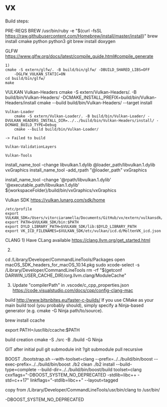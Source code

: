 # vx

Build steps:

PRE-REQS
    BREW
        /usr/bin/ruby -e "$(curl -fsSL https://raw.githubusercontent.com/Homebrew/install/master/install)"
        brew install cmake python python3 git
        brew install doxygen

GLFW
    https://www.glfw.org/docs/latest/compile_guide.html#compile_generate
    
    1) 
    cmake -S extern/glfw/. -B build/bin/glfw/ -DBUILD_SHARED_LIBS=OFF 
        -DGLFW_VULKAN_STATIC=ON
    cd build/bin/glfw/
    make 

VULKAN
    Vulkan-Headers
        cmake -S extern/Vulkan-Headers/. -B build/bin/Vulkan-Headers/ -DCMAKE_INSTALL_PREFIX=build/bin/Vulkan-Headers/install
        cmake --build build/bin/Vulkan-Headers/ --target install

    Vulkan-Loader
        cmake -S extern/Vulkan-Loader/. -B build/bin/Vulkan-Loader/ -DVULKAN_HEADERS_INSTALL_DIR=../../build/bin/Vulkan-Headers/install/ -DCMAKE_BUILD_TYPE=Debug 
        cmake --build build/bin/Vulkan-Loader/ 

    -> Failed to build

    Vulkan-ValidationLayers

    Vulkan-Tools

install_name_tool -change libvulkan.1.dylib @loader_path/libvulkan.1.dylib vxGraphics
install_name_tool -add_rpath "@loader_path" vxGraphics

install_name_tool -change '@rpath/libvulkan.1.dylib' '@executable_path/libvulkan.1.dylib' ${workspaceFolder}/build/bin/vxGraphics/vxGraphics


Vulkan SDK
https://vulkan.lunarg.com/sdk/home

    /etc/profile
    export VULKAN_SDK=/Users/vitorciaramella/Documents/GitHub/vx/extern/vulkansdk/macos/macOS
    export PATH=$VULKAN_SDK/bin:$PATH
    export DYLD_LIBRARY_PATH=$VULKAN_SDK/lib:$DYLD_LIBRARY_PATH
    export VK_ICD_FILENAMES=$VULKAN_SDK/etc/vulkan/icd.d/MoltenVK_icd.json


CLANG
    1) Have CLang available
    https://clang.llvm.org/get_started.html

2) 
cd /Library/Developer/CommandLineTools/Packages
open macOS_SDK_headers_for_macOS_10.14.pkg 
sudo xcode-select -s /Library/Developer/CommandLineTools
rm -rf "$(getconf DARWIN_USER_CACHE_DIR)/org.llvm.clang/ModuleCache"

3) Update "compilerPath" in .vscode/c_cpp_properties.json
https://code.visualstudio.com/docs/cpp/config-clang-mac




build
http://www.bitsnbites.eu/faster-c-builds/
If you use CMake as your main build tool (you probably should), simply specify a Ninja-based generator (e.g. cmake -G Ninja path/to/source).

brew install ccache

export PATH=/usr/lib/ccache:$PATH



build creation
cmake -S ./src -B ./build -G Ninja 


GIT after initial pull
git submodule init
?git submodule pull recursive

BOOST
./bootstrap.sh --with-toolset=clang --prefix=../../build/bin/boost --exec-prefix=../../build/bin/boost
./b2 clean
./b2 install --build-type=complete --build-dir=../../build/bin/boost/build toolset=clang cxxflags="-DBOOST_SYSTEM_NO_DEPRECATED -stdlib=libc++ -std=c++17" linkflags="-stdlib=libc++" --layout=tagged 


copy from /Library/Developer/CommandLineTools/usr/bin/clang
to /usr/bin/

-DBOOST_SYSTEM_NO_DEPRECATED
